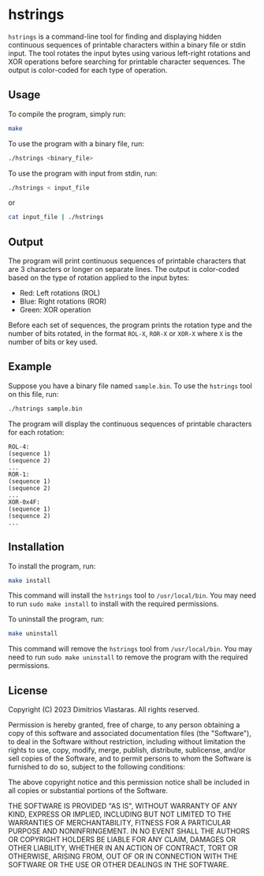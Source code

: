 # hstrings

`hstrings` is a command-line tool for finding and displaying hidden continuous sequences of printable characters within a binary file or stdin input. The tool rotates the input bytes using various left-right rotations and XOR operations before searching for printable character sequences. The output is color-coded for each type of operation.

## Usage
To compile the program, simply run:
```bash
make
```

To use the program with a binary file, run:
```bash
./hstrings <binary_file>
```

To use the program with input from stdin, run:
```bash
./hstrings < input_file
```
or
```bash
cat input_file | ./hstrings
```

## Output
The program will print continuous sequences of printable characters that are 3 characters or longer on separate lines. The output is color-coded based on the type of rotation applied to the input bytes:

-   Red: Left rotations (ROL)
-   Blue: Right rotations (ROR)
-   Green: XOR operation

Before each set of sequences, the program prints the rotation type and the number of bits rotated, in the format `ROL-X`, `ROR-X` or `XOR-X` where `X` is the number of bits or key used.

## Example

Suppose you have a binary file named `sample.bin`. To use the `hstrings` tool on this file, run:
```bash
./hstrings sample.bin
```

The program will display the continuous sequences of printable characters for each rotation:
```
ROL-4:
(sequence 1)
(sequence 2)
...
ROR-1:
(sequence 1)
(sequence 2)
...
XOR-0x4F:
(sequence 1)
(sequence 2)
...
```

## Installation
To install the program, run:
```bash
make install
```

This command will install the `hstrings` tool to `/usr/local/bin`. You may need to run `sudo make install` to install with the required permissions.

To uninstall the program, run:
```bash
make uninstall
```

This command will remove the `hstrings` tool from `/usr/local/bin`. You may need to run `sudo make uninstall` to remove the program with the required permissions.

## License

Copyright (C) 2023 Dimitrios Vlastaras. All rights reserved.

Permission is hereby granted, free of charge, to any person obtaining a copy
of this software and associated documentation files (the "Software"), to deal
in the Software without restriction, including without limitation the rights
to use, copy, modify, merge, publish, distribute, sublicense, and/or sell
copies of the Software, and to permit persons to whom the Software is
furnished to do so, subject to the following conditions:

The above copyright notice and this permission notice shall be included in all
copies or substantial portions of the Software.

THE SOFTWARE IS PROVIDED "AS IS", WITHOUT WARRANTY OF ANY KIND, EXPRESS OR
IMPLIED, INCLUDING BUT NOT LIMITED TO THE WARRANTIES OF MERCHANTABILITY,
FITNESS FOR A PARTICULAR PURPOSE AND NONINFRINGEMENT. IN NO EVENT SHALL THE
AUTHORS OR COPYRIGHT HOLDERS BE LIABLE FOR ANY CLAIM, DAMAGES OR OTHER
LIABILITY, WHETHER IN AN ACTION OF CONTRACT, TORT OR OTHERWISE, ARISING FROM,
OUT OF OR IN CONNECTION WITH THE SOFTWARE OR THE USE OR OTHER DEALINGS IN THE
SOFTWARE.
